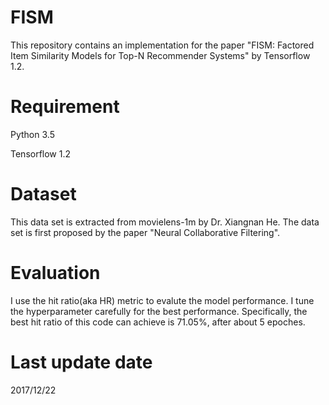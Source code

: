 # FISM
This repository contains an implementation for the paper "FISM: Factored Item Similarity Models for Top-N Recommender Systems" by Tensorflow 1.2.
# Requirement
Python 3.5

Tensorflow 1.2
# Dataset

This data set is extracted from movielens-1m by Dr. Xiangnan He. The data set is first proposed by the paper "Neural Collaborative Filtering".

# Evaluation
I use the hit ratio(aka HR) metric to evalute the model performance. I tune the hyperparameter carefully for the best performance. Specifically,
the best hit ratio of this code can achieve is 71.05%, after about 5 epoches.

# Last update date
2017/12/22

